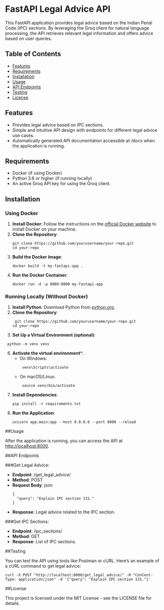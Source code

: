 # FastAPI Legal Advice API

This FastAPI application provides legal advice based on the Indian Penal Code (IPC) sections. By leveraging the Groq client for natural language processing, the API retrieves relevant legal information and offers advice based on user queries.

## Table of Contents

- [Features](#features)
- [Requirements](#requirements)
- [Installation](#installation)
- [Usage](#usage)
- [API Endpoints](#api-endpoints)
- [Testing](#testing)
- [License](#license)

## Features

- Provides legal advice based on IPC sections.
- Simple and intuitive API design with endpoints for different legal advice use cases.
- Automatically generated API documentation accessible at /docs when the application is running.

## Requirements

- Docker (if using Docker)
- Python 3.6 or higher (if running locally)
- An active Groq API key for using the Groq client.

## Installation

### Using Docker
1. **Install Docker**: Follow the instructions on the [official Docker website](https://www.docker.com/get-started) to install Docker on your machine.
2. **Clone the Repository**:
   ```
   git clone https://github.com/yourusername/your-repo.git
   cd your-repo
   ```  
3. **Build the Docker Image**:
   ```
   docker build -t my-fastapi-app .
   ```
4. **Run the Docker Container**:
   ```
   docker run -d -p 8000:8000 my-fastapi-app
   ```
      
### Running Locally (Without Docker)
1. **Install Python**: Download Python from [python.org](https://www.python.org/downloads/).
2. **Clone the Repository**:
   ```
    git clone https://github.com/yourusername/your-repo.git
   cd your-repo
   ```
4. **Set Up a Virtual Environment (optional)**:
  ```
   python -m venv venv
   ```
6. **Activate the virtual environment***:
   - On Windows:
     ```
      venv\Scripts\activate
     ```
   - On macOS/Linux:
     ```
      source venv/bin/activate
     ```
7. **Install Dependencies**:
   ```
   pip install -r requirements.txt
   ```
9. **Run the Application**:
    ```
   uvicorn app.main:app --host 0.0.0.0 --port 8000 --reload
    ```

##Usage

After the application is running, you can access the API at [http://localhost:8000](http://localhost:8000).

##API Endpoints

###Get Legal Advice: 
- **Endpoint**: /get_legal_advice/
- **Method**: POST
- **Request Body**:
   json
   ```
   {
     "query": "Explain IPC section 131."
   }
   ```
- **Response**: Legal advice related to the IPC section.
  
###Get IPC Sections:
- **Endpoint**: /ipc_sections/
- **Method**: GET
- **Response**: List of IPC sections.

##Testing

You can test the API using tools like Postman or cURL. Here’s an example of a cURL command to get legal advice:
```
curl -X POST "http://localhost:8000/get_legal_advice/" -H "Content-Type: application/json" -d '{"query": "Explain IPC section 131."}'
```

##License

This project is licensed under the MIT License - see the LICENSE file for details.
